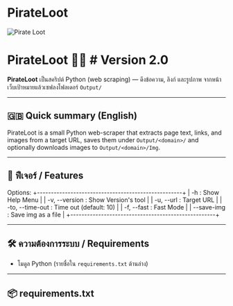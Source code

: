 # PirateLoot
![Pirate Loot](https://cdn.discordapp.com/attachments/1393114345206190111/1414272755460739235/IMG_20250907_223214.jpg?ex=68bef7a4&is=68bda624&hm=717b81197285a1756fc144cafe3413780c352e274caf7ae0de962a1d74246e63&)


# PirateLoot 🏴‍☠️  # Version 2.0
**PirateLoot** เป็นสคริปต์ Python (web scraping) — ดึงข้อความ, ลิงก์ และรูปภาพ จากหน้าเว็บเป้าหมายแล้วเซฟลงโฟลเดอร์ `Output/`

---

## 🇬🇧 Quick summary (English)
PirateLoot is a small Python web-scraper that extracts page text, links, and images from a target URL, saves them under `Output/<domain>/` and optionally downloads images to `Output/<domain>/Img`.

---

## 🧭 ฟีเจอร์ / Features
Options:
+----------------------------------------------------+
| -h                : Show Help Menu                 |
| -v, --version     : Show Version's tool            |
| -u, --url         : Target URL                     |
| -to, --time-out   : Time out (default: 10)         |
| -f, --fast        : Fast Mode                      |
| --save-img        : Save img as a file             |
+----------------------------------------------------+

---

## 🛠️ ความต้องการระบบ / Requirements
- โมดูล Python (รายชื่อใน `requirements.txt` ด้านล่าง)

---

## 📦 requirements.txt
